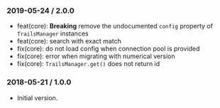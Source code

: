 ### 2019-05-24 / 2.0.0

*   feat(core): **Breaking** remove the undocumented `config` property of `TrailsManager` instances
*   feat(core): search with exact match
*   fix(core): do not load config when connection pool is provided
*   fix(core): error when migrating with numerical version
*   fix(core): `TrailsManager.get()` does not return id

### 2018-05-21 / 1.0.0

*   Initial version.
